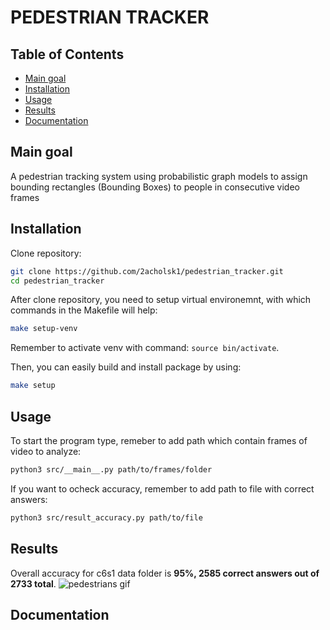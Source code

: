 # PEDESTRIAN TRACKER

## Table of Contents
- [Main goal](#main-goal)
- [Installation](#installation)
- [Usage](#usage)
- [Results](#results)
- [Documentation](#documentation)


## Main goal

A pedestrian tracking system using probabilistic graph models to assign bounding rectangles (Bounding Boxes) to people in consecutive video frames

## Installation

Clone repository:
```bash
git clone https://github.com/2acholsk1/pedestrian_tracker.git
cd pedestrian_tracker
```

After clone repository, you need to setup virtual environemnt, with which commands in the Makefile will help:
```bash
make setup-venv
```
Remember to activate venv with command: `source bin/activate`.

Then, you can easily build and install package by using:
```bash
make setup
```


## Usage

To start the program type, remeber to add path which contain frames of video to analyze:
```bash
python3 src/__main__.py path/to/frames/folder
```

If you want to ocheck accuracy, remember to add path to file with correct answers:
```bash
python3 src/result_accuracy.py path/to/file
```


## Results

Overall accuracy for c6s1 data folder is **95%, 2585 correct answers out of 2733 total**.
![pedestrians gif](data/pedestrians.gif)

## Documentation

